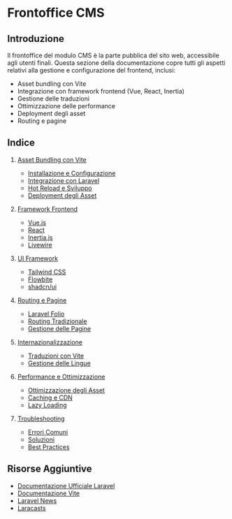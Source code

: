 # Frontoffice CMS

## Introduzione

Il frontoffice del modulo CMS è la parte pubblica del sito web, accessibile agli utenti finali. Questa sezione della documentazione copre tutti gli aspetti relativi alla gestione e configurazione del frontend, inclusi:

- Asset bundling con Vite
- Integrazione con framework frontend (Vue, React, Inertia)
- Gestione delle traduzioni
- Ottimizzazione delle performance
- Deployment degli asset
- Routing e pagine

## Indice

1. [Asset Bundling con Vite](frontoffice/vite.md)
   - [Installazione e Configurazione](frontoffice/vite.md#installazione-e-configurazione)
   - [Integrazione con Laravel](frontoffice/vite.md#integrazione-con-laravel)
   - [Hot Reload e Sviluppo](frontoffice/vite.md#hot-reload-e-sviluppo)
   - [Deployment degli Asset](frontoffice/vite.md#deployment-degli-asset)

2. [Framework Frontend](frontoffice/frameworks.md)
   - [Vue.js](frontoffice/frameworks.md#vuejs)
   - [React](frontoffice/frameworks.md#react)
   - [Inertia.js](frontoffice/frameworks.md#inertiajs)
   - [Livewire](frontoffice/frameworks.md#livewire)

3. [UI Framework](frontoffice/ui-frameworks.md)
   - [Tailwind CSS](frontoffice/ui-frameworks.md#tailwind-css)
   - [Flowbite](frontoffice/ui-frameworks.md#flowbite)
   - [shadcn/ui](frontoffice/ui-frameworks.md#shadcnui)

4. [Routing e Pagine](frontoffice/routing.md)
   - [Laravel Folio](frontoffice/routing.md#laravel-folio)
   - [Routing Tradizionale](frontoffice/routing.md#routing-tradizionale)
   - [Gestione delle Pagine](frontoffice/routing.md#gestione-delle-pagine)

5. [Internazionalizzazione](frontoffice/internationalization.md)
   - [Traduzioni con Vite](frontoffice/internationalization.md#traduzioni-con-vite)
   - [Gestione delle Lingue](frontoffice/internationalization.md#gestione-delle-lingue)

6. [Performance e Ottimizzazione](frontoffice/performance.md)
   - [Ottimizzazione degli Asset](frontoffice/performance.md#ottimizzazione-degli-asset)
   - [Caching e CDN](frontoffice/performance.md#caching-e-cdn)
   - [Lazy Loading](frontoffice/performance.md#lazy-loading)

7. [Troubleshooting](frontoffice/troubleshooting.md)
   - [Errori Comuni](frontoffice/troubleshooting.md#errori-comuni)
   - [Soluzioni](frontoffice/troubleshooting.md#soluzioni)
   - [Best Practices](frontoffice/troubleshooting.md#best-practices)

## Risorse Aggiuntive

- [Documentazione Ufficiale Laravel](https://laravel.com/docs/12.x/frontend)
- [Documentazione Vite](https://vite.dev/)
- [Laravel News](https://laravel-news.com)
- [Laracasts](https://laracasts.com)
